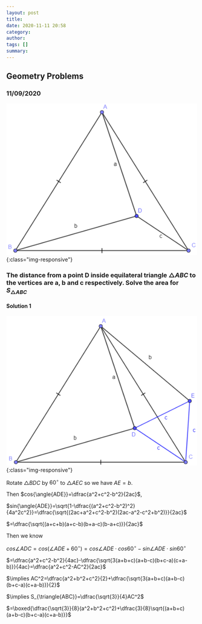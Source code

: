 ```yaml
---
layout: post
title:
date: 2020-11-11 20:58
category:
author:
tags: []
summary:
---
```


## Geometry Problems ##

### 11/09/2020

![problem image](/assets/images/image-20201109101018448.png){:class="img-responsive"}

### The distance from a point D inside equilateral triangle $\triangle{ABC}$ to the vertices are a, b and c respectively. Solve the area for $S_{\triangle{ABC}}$

#### Solution 1

![solution image](/assets/images/image-20201109101623268.png){:class="img-responsive"}

Rotate $\triangle{BDC}$ by $60^{\circ}$ to $\triangle{AEC}$ so we have $AE=b$.

Then $cos{\angle{ADE}}=\dfrac{a^2+c^2-b^2}{2ac}$,

$sin{\angle{ADE}}=\sqrt{1-\dfrac{(a^2+c^2-b^2)^2}{4a^2c^2}}=\dfrac{\sqrt{(2ac+a^2+c^2-b^2)(2ac-a^2-c^2+b^2)}}{2ac}$

$=\dfrac{\sqrt{(a+c+b)(a+c-b)(b+a-c)(b-a+c)}}{2ac}$

Then we know

$cos{\angle{ADC}}=cos(\angle{ADE}+60^{\circ})=cos{\angle{ADE}} \cdot cos60^{\circ} - sin{\angle{ADE}} \cdot sin{60^{\circ}}$

$=\dfrac{a^2+c^2-b^2}{4ac}-\dfrac{\sqrt{3(a+b+c)(a+b-c)(b+c-a)(c+a-b)}}{4ac}=\dfrac{a^2+c^2-AC^2}{2ac}$

$\implies AC^2=\dfrac{a^2+b^2+c^2}{2}+\dfrac{\sqrt{3(a+b+c)(a+b-c)(b+c-a)(c+a-b)}}{2}$

$\implies S_{\triangle{ABC}}=\dfrac{\sqrt{3}}{4}AC^2$

$=\boxed{\dfrac{\sqrt{3}}{8}(a^2+b^2+c^2)+\dfrac{3}{8}\sqrt{(a+b+c)(a+b-c)(b+c-a)(c+a-b)}}$